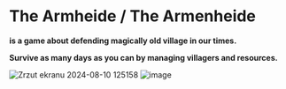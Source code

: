 # The Armheide / The Armenheide

**is a game about defending magically old village in our times.**

**Survive as many days as you can by managing villagers and resources.**

![Zrzut ekranu 2024-08-10 125158](https://github.com/user-attachments/assets/d1c7db88-9c6b-453e-9255-f4d53eb50c9b)
![image](https://github.com/user-attachments/assets/fc96b9d2-a2f7-4c6f-b133-bb0131f0e3d2)
